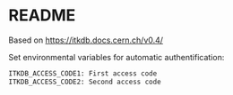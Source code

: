﻿# README

Based on https://itkdb.docs.cern.ch/v0.4/

Set environmental variables for automatic authentification:
```bash
ITKDB_ACCESS_CODE1: First access code
ITKDB_ACCESS_CODE2: Second access code